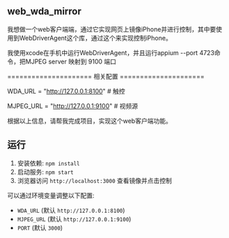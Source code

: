 ## web_wda_mirror
我想做一个web客户端端，通过它实现网页上镜像iPhone并进行控制，其中要使用到WebDriverAgent这个库，通过这个来实现控制iPhone。

我使用xcode在手机中运行WebDriverAgent，并且运行appium --port 4723命令，把MJPEG server 映射到 9100 端口

===================== 相关配置 =====================

WDA_URL   = "http://127.0.0.1:8100"   # 触控

MJPEG_URL = "http://127.0.0.1:9100"   # 视频源

根据以上信息，请帮我完成项目，实现这个web客户端功能。

## 运行

1. 安装依赖: `npm install`
2. 启动服务: `npm start`
3. 浏览器访问 `http://localhost:3000` 查看镜像并点击控制

可以通过环境变量调整以下配置:

- `WDA_URL` (默认 `http://127.0.0.1:8100`)
- `MJPEG_URL` (默认 `http://127.0.0.1:9100`)
- `PORT` (默认 `3000`)
